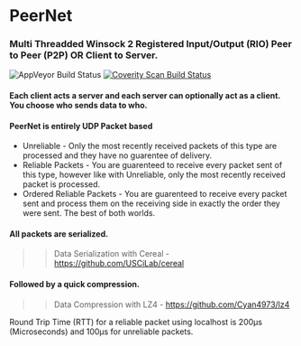 # PeerNet

### Multi Threadded Winsock 2 Registered Input/Output (RIO) Peer to Peer (P2P) OR Client to Server. ###

<img alt="AppVeyor Build Status" src="https://ci.appveyor.com/api/projects/status/ni2ttyxpcoiubt7d/branch/master?svg=true"/> <a href="https://scan.coverity.com/projects/kklouzal-peernet">
  <img alt="Coverity Scan Build Status"
       src="https://scan.coverity.com/projects/10224/badge.svg"/>
</a>

#### Each client acts a server and each server can optionally act as a client. You choose who sends data to who. ####

#### PeerNet is entirely UDP Packet based ####
 * Unreliable - Only the most recently received packets of this type are processed and they have no guarentee of delivery.
 * Reliable Packets - You are guarenteed to receive every packet sent of this type, however like with Unreliable, only the most recently received packet is processed.
 * Ordered Reliable Packets - You are guarenteed to receive every packet sent and process them on the receiving side in exactly the order they were sent. The best of both worlds.

#### All packets are serialized. ####
>>Data Serialization with Cereal - https://github.com/USCiLab/cereal

#### Followed by a quick compression. ####
>>Data Compression with LZ4 - https://github.com/Cyan4973/lz4

Round Trip Time (RTT) for a reliable packet using localhost is 200μs (Microseconds) and 100μs for unreliable packets.
